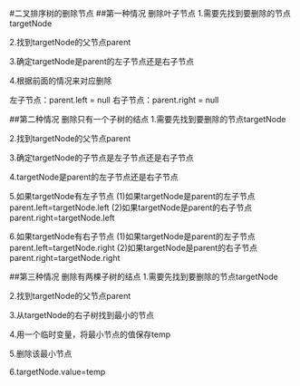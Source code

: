 #二叉排序树的删除节点
##第一种情况 删除叶子节点
1.需要先找到要删除的节点targetNode

2.找到targetNode的父节点parent

3.确定targetNode是parent的左子节点还是右子节点

4.根据前面的情况来对应删除

左子节点：parent.left = null
右子节点：parent.right = null

##第二种情况 删除只有一个子树的结点
1.需要先找到要删除的节点targetNode

2.找到targetNode的父节点parent

3.确定targetNode的子节点是左子节点还是右子节点

4.targetNode是parent的左子节点还是右子节点

5.如果targetNode有左子节点
(1)如果targetNode是parent的左子节点
parent.left=targetNode.left
(2)如果targetNode是parent的右子节点
parent.right=targetNode.left

6.如果targetNode有右子节点
(1)如果targetNode是parent的左子节点
parent.left=targetNode.right
(2)如果targetNode是parent的右子节点
parent.right=targetNode.right

##第三种情况 删除有两棵子树的结点
1.需要先找到要删除的节点targetNode

2.找到targetNode的父节点parent

3.从targetNode的右子树找到最小的节点

4.用一个临时变量，将最小节点的值保存temp

5.删除该最小节点

6.targetNode.value=temp
